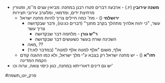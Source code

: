 * **משנה עירובין** (יז.) - ארבעה דברים פטרו רבנן במחנה: מביאין עצים מ''מ, ופטורין מרחיצת ידים, ומדמאי, ומלערב עירובי חצירות
	* **ירושלמי** () - מח' כמה חיילים צריך להיות מחנה ישראל
		* עשר, "כי יהוה אלהיך מתהלך בקרב מחנך" (דברים כג:טו), ודבר שבקדושה צריך עשר
			* **ר"ש גורן** - מלחמה דבר שבקדושה
			* השכינה שורה בעשר כשעושים דבר שבקדושה
		* מאה, ??
		* אלף, משום "אלף למטה אלף למטה" (במדבר לא:ד)
	* **חזו"א** () - יש מחנה ישראל רק בצבא ע"י מלך ישראל, ולא כמו ההגנה קודם הקמת המדינה
* יש גם דינים דאורייתא במחנה, כגון כיסוי צואה, ערוה וכו'

#פרק_יוט_תשפה 